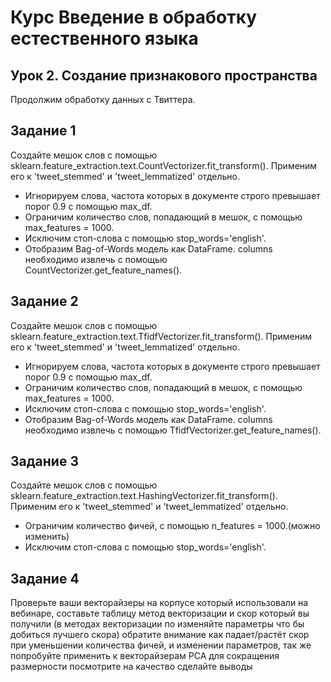 # Курс Введение в обработку естественного языка

## Урок 2. Создание признакового пространства


Продолжим обработку данных с Твиттера. 

## Задание 1 
Создайте мешок слов с помощью sklearn.feature_extraction.text.CountVectorizer.fit_transform(). Применим его к 'tweet_stemmed' и 'tweet_lemmatized' отдельно.
* Игнорируем слова, частота которых в документе строго превышает порог 0.9 с помощью max_df.
* Ограничим количество слов, попадающий в мешок, с помощью max_features = 1000.
* Исключим стоп-слова с помощью stop_words='english'. 
* Отобразим Bag-of-Words модель как DataFrame. columns необходимо извлечь с помощью CountVectorizer.get_feature_names().

## Задание 2 
Создайте мешок слов с помощью sklearn.feature_extraction.text.TfidfVectorizer.fit_transform(). Применим его к 'tweet_stemmed' и 'tweet_lemmatized' отдельно.
* Игнорируем слова, частота которых в документе строго превышает порог 0.9 с помощью max_df.
* Ограничим количество слов, попадающий в мешок, с помощью max_features = 1000.
* Исключим стоп-слова с помощью stop_words='english'.
* Отобразим Bag-of-Words модель как DataFrame. columns необходимо извлечь с помощью TfidfVectorizer.get_feature_names().

## Задание 3
Создайте мешок слов с помощью sklearn.feature_extraction.text.HashingVectorizer.fit_transform(). Применим его к 'tweet_stemmed' и 'tweet_lemmatized' отдельно.
* Ограничим количество фичей, с помощью n_features = 1000.(можно изменить)
* Исключим стоп-слова с помощью stop_words='english'.

## Задание 4
Проверьте ваши векторайзеры на корпусе который использовали на вебинаре, составьте таблицу метод векторизации и скор который вы получили (в методах векторизации по изменяйте параметры что бы добиться лучшего скора) обратите внимание как падает/растёт скор при уменьшении количества фичей, и изменении параметров, так же попробуйте применить к векторайзерам PCA для сокращения размерности посмотрите на качество сделайте выводы

